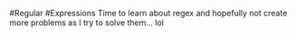 #Regular 
#Expressions
Time to learn about regex and hopefully not create
more problems as I try to solve them...
lol
